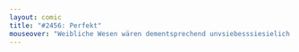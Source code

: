 ```yaml
---
layout: comic
title: "#2456: Perfekt"
mouseover: "Weibliche Wesen wären dementsprechend unvsiebesssiesielich."
---
```

